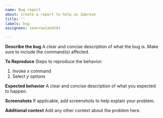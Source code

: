 ```yaml
---
name: Bug report
about: Create a report to help us improve
title: ''
labels: bug
assignees: seanrowland101

---
```


**Describe the bug**
A clear and concise description of what the bug is. Make sure to include the command(s) affected.

**To Reproduce**
Steps to reproduce the behavior:
1. Invoke *x* command
2. Select *y* options

**Expected behavior**
A clear and concise description of what you expected to happen.

**Screenshots**
If applicable, add screenshots to help explain your problem.

**Additional context**
Add any other context about the problem here.
